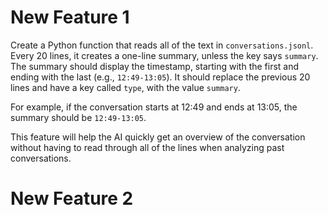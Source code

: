 
# New Feature 1

Create a Python function that reads all of the text in `conversations.jsonl`. Every 20 lines, it creates a one-line summary, unless the key says `summary`. The summary should display the timestamp, starting with the first and ending with the last (e.g., `12:49-13:05`). It should replace the previous 20 lines and have a key called `type`, with the value `summary`.

For example, if the conversation starts at 12:49 and ends at 13:05, the summary should be `12:49-13:05`.

This feature will help the AI quickly get an overview of the conversation without having to read through all of the lines when analyzing past conversations.

# New Feature 2
